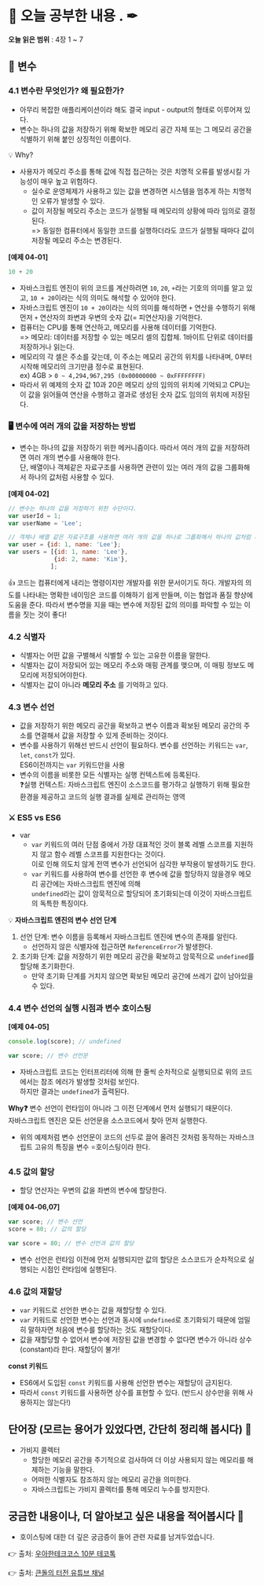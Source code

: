 # 📕 오늘 공부한 내용 . ✒

**오늘 읽은 범위** : 4장 1 ~ 7

## 📑 변수

### 4.1 변수란 무엇인가? 왜 필요한가?

- 아무리 복잡한 애플리케이션이라 해도 결국 input - output의 형태로 이루어져 있다.
- 변수는 하나의 값을 저장하기 위해 확보한 메모리 공간 자체 또는 그 메모리 공간을 식별하기 위해 붙인 상징적인 이름이다.

💡 Why?

- 사용자가 메모리 주소를 통해 값에 직접 접근하는 것은 치명적 오류를 발생시킬 가능성이 매우 높고 위험하다.
  - 실수로 운영체제가 사용하고 있는 값을 변경하면 시스템을 멈추게 하는 치명적인 오류가 발생할 수 있다.
  - 값이 저장될 메모리 주소는 코드가 실행될 때 메모리의 상황에 따라 임의로 결정된다. <br> 
  => 동일한 컴퓨터에서 동일한 코드를 실행하더라도 코드가 실행될 때마다 값이 저장될 메모리 주소는 변경된다.

__[예제 04-01]__ 

```javascript
10 + 20 
```

- 자바스크립트 엔진이 위의 코드를 계산하려면 `10`, `20`, `+`라는 기호의 의미를 알고 있고, `10 + 20`이라는 식의 의미도 해석할 수 있어야 한다.
- 자바스크립트 엔진이 `10 + 20`이라는 식의 의미를 해석하면 `+` 연산을 수행하기 위해 먼저 `+` 연산자의 좌변과 우변의 숫자 값(= 피연산자)을 기억한다.
- 컴퓨터는 CPU를 통해 연산하고, 메모리를 사용해 데이터를 기억한다.<br> => 메모리: 데이터를 저장할 수 있는 메모리 셀의 집합체. 1바이트 단위로 데이터를 저장하거나 읽는다.
- 메모리의 각 셀은 주소를 갖는데, 이 주소는 메모리 공간의 위치를 나타내며, 0부터 시작해 메모리의 크기만큼 정수로 표현된다.<br> ex) 4GB > `0 ~ 4,294,967,295 (0x00000000 ~ 0xFFFFFFFF)`
- 따라서 위 예제의 숫자 값 10과 20은 메모리 상의 임의의 위치에 기억되고 CPU는 이 값을 읽어들여 연산을 수행하고 결과로 생성된 숫자 값도 임의의 위치에 저장된다.

### 🖥️ 변수에 여러 개의 값을 저장하는 방법

- 변수는 하나의 값을 저장하기 위한 메커니즘이다. 따라서 여러 개의 값을 저장하려면 여러 개의 변수를 사용해야 한다. <br>
단, 배열이나 객체같은 자료구조를 사용하면 관련이 있는 여러 개의 값을 그룹화해서 하나의 값처럼 사용할 수 있다.

__[예제 04-02]__

```javascript
// 변수는 하나의 값을 저장하기 위한 수단이다.
var userId = 1;
var userName = 'Lee';

// 객체나 배열 같은 자료구조를 사용하면 여러 개의 값을 하나로 그룹화해서 하나의 값처럼 사용할 수 있다.
var user = {id: 1, name: 'Lee'};
var users = [{id: 1, name: 'Lee'},
             {id: 2, name: 'Kim'},
            ];
```

👍 코드는 컴퓨터에게 내리는 명령이지만 개발자를 위한 문서이기도 하다. 개발자의 의도를 나타내는 명확한 네이밍은 코드를 이해하기 쉽게 만들며,
이는 협업과 품질 향상에 도움을 준다. 따라서 변수명을 지을 때는 변수에 저장된 값의 의미를 파악할 수 있는 이름을 짓는 것이 좋다!


### 4.2 식별자

- 식별자는 어떤 값을 구별해서 식별할 수 있는 고유한 이름을 말한다.
- 식별자는 값이 저장되어 있는 메모리 주소와 매핑 관계를 맺으며, 이 매핑 정보도 메모리에 저장되어야한다.
- 식별자는 값이 아니라 __메모리 주소__ 를 기억하고 있다.

### 4.3 변수 선언

- 값을 저장하기 위한 메모리 공간을 확보하고 변수 이름과 확보된 메모리 공간의 주소를 연결해서 값을 저장할 수 있게 준비하는 것이다.
- 변수를 사용하기 위해선 반드시 선언이 필요하다. 변수를 선언하는 키워드는 `var`, `let`, `const`가 있다.<br> ES6이전까지는 `var` 키워드만을 사용
- 변수의 이름을 비롯한 모든 식별자는 실행 컨텍스트에 등록된다.<br>
  ❓실행 컨텍스트: 자바스크립트 엔진이 소스코드를 평가하고 실행하기 위해 필요한 환경을 제공하고 코드의 실행 결과를 실제로 관리하는 영역

### ⚔️ ES5 vs ES6

- var
  - `var` 키워드의 여러 단점 중에서 가장 대표적인 것이 블록 레벨 스코프를 지원하지 않고 함수 레벨 스코프를 지원한다는 것이다.<br>
    이로 인해 의도치 않게 전역 변수가 선언되어 심각한 부작용이 발생하기도 한다.
  - `var` 키워드를 사용하여 변수를 선언한 후 변수에 값을 할당하지 않을경우 메모리 공간에는 자바스크립트 엔진에 의해<br>
    `undefined`라는 값이 암묵적으로 할당되어 초기화되는데 이것이 자바스크립트의 독특한 특징이다.


💡 __자바스크립트 엔진의 변수 선언 단계__
  
1. 선언 단계: 변수 이름을 등록해서 자바스크립트 엔진에 변수의 존재를 알린다.
   - 선언하지 않은 식별자에 접근하면 `ReferenceError`가 발생한다.
2. 초기화 단계: 값을 저장하기 위한 메모리 공간을 확보하고 암묵적으로 `undefined`를 할당해 초기화한다.
   - 만약 초기화 단계를 거치지 않으면 확보된 메모리 공간에 쓰레기 값이 남아있을 수 있다.

### 4.4 변수 선언의 실행 시점과 변수 호이스팅

__[예제 04-05]__

```javascript
console.log(score); // undefined

var score; // 변수 선언문
```

- 자바스크립트 코드는 인터프리터에 의해 한 줄씩 순차적으로 실행되므로 위의 코드에서는 참조 에러가 발생할 것처럼 보인다.<br>
  하지만 결과는 `undefined`가 출력된다.
  
__Why❓__ 변수 선언이 런타임이 아니라 그 이전 단계에서 먼저 실행되기 때문이다.<br>
자바스크립트 엔진은 모든 선언문을 소스코드에서 찾아 먼저 실행한다.

- 위의 예제처럼 변수 선언문이 코드의 선두로 끌어 올려진 것처럼 동작하는 자바스크립트 고유의 특징을 변수 ⭐호이스팅이라 한다.

### 4.5 값의 할당

- 할당 연산자는 우변의 값을 좌변의 변수에 할당한다.

__[예제 04-06,07]__

```javascript
var score; // 변수 선언
score = 80; // 값의 할당

var score = 80; // 변수 선언과 값의 할당
```

- 변수 선언은 런타임 이전에 먼저 실행되지만 값의 할당은 소스코드가 순차적으로 실행되는 시점인 런타임에 실행된다.

### 4.6 값의 재할당

- `var` 키워드로 선언한 변수는 값을 재할당할 수 있다.
- `var` 키워드로 선언한 변수는 선언과 동시에 `undefined`로 초기화되기 때문에 엄밀히 말하자면 처음에 변수를 할당하는 것도 재할당이다.
- 값을 재할당할 수 없어서 변수에 저장된 값을 변경할 수 없다면 변수가 아니라 상수(constant)라 한다. 재할당이 불가!

__const 키워드__

- ES6에서 도입된 `const` 키워드를 사용해 선언한 변수는 재할당이 금지된다.
- 따라서 `const` 키워드를 사용하면 상수를 표현할 수 있다. (반드시 상수만을 위해 사용하지는 않는다!)

## 단어장 (모르는 용어가 있었다면, 간단히 정리해 봅시다) 🔖

- 가비지 콜렉터
  - 할당한 메모리 공간을 주기적으로 검사하여 더 이상 사용되지 않는 메모리를 해제하는 기능을 말한다.
  - 어떠한 식별자도 참조하지 않는 메모리 공간을 의미한다.
  - 자바스크립트는 가비지 콜렉터를 통해 메모리 누수를 방지한다.

## 궁금한 내용이나, 더 알아보고 싶은 내용을 적어봅시다 🤔

- 호이스팅에 대한 더 깊은 궁금증이 들어 관련 자료를 남겨두었습니다.

👉 출처: [우아한테크코스 10분 테코톡](https://www.youtube.com/watch?v=EWfujNzSUmw)

👉 출처: [큰돌의 터전 유튜브 채널](https://www.youtube.com/watch?v=SBTyD_fLZnE)



